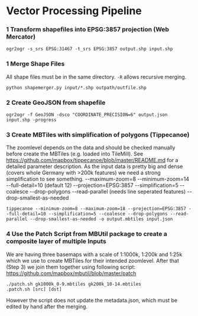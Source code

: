 # Vector Processing Pipeline

### 1 Transform shapefiles into EPSG:3857 projection (Web Mercator)
```
ogr2ogr -s_srs EPSG:31467 -t_srs EPSG:3857 output.shp input.shp
```
### 1 Merge Shape Files
All shape files must be in the same directory. `-R` allows recursive merging.
```
python shapemerger.py input/*.shp outpath/outfile.shp
```
### 2 Create GeoJSON from shapefile
```
ogr2ogr -f GeoJSON -dsco "COORDINATE_PRECISION=6" output.json input.shp -progress
```
### 3 Create MBTiles with simplification of polygons (Tippecanoe)
The zoomlevel depends on the data and should be checked manually before create the MBTiles (e.g. loaded into TileMill).
See https://github.com/mapbox/tippecanoe/blob/master/README.md for a detailed parameter description.
As the input data is pretty big and dense (covers whole Germany with >200k features) we need a strong simplification to see something. --maximum-zoom=8 --minimum-zoom=14 --full-detail=10 (default 12) --projection=EPSG:3857 --simplification=5 --coalesce --drop-polygons --read-parallel (needs line seperated features) --drop-smallest-as-needed
```
tippecanoe --minimum-zoom=8 --maximum-zoom=18 --projection=EPSG:3857 --full-detail=10 --simplification=5 --coalesce --drop-polygons --read-parallel --drop-smallest-as-needed -o output.mbtiles input.json
```
### 4 Use the Patch Script from MBUtil package to create a composite layer of multiple Inputs
We are having three basemaps with a scale of 1:1000k, 1:200k and 1:25k which we use to create MBTiles for their intended zoomlevel. After that (Step 3) we join them together using following script: https://github.com/mapbox/mbutil/blob/master/patch
```
./patch.sh gk1000k_0-9.mbtiles gk200k_10-14.mbtiles 
.patch.sh [src] [dst]
```
However the script does not update the metadata.json, which must be edited by hand after the merging.
